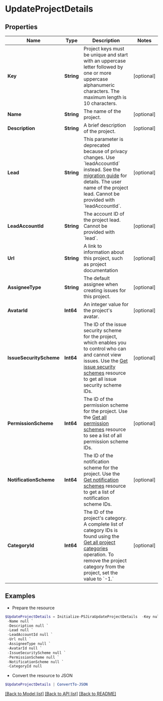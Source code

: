 # UpdateProjectDetails
## Properties

Name | Type | Description | Notes
------------ | ------------- | ------------- | -------------
**Key** | **String** | Project keys must be unique and start with an uppercase letter followed by one or more uppercase alphanumeric characters. The maximum length is 10 characters. | [optional] 
**Name** | **String** | The name of the project. | [optional] 
**Description** | **String** | A brief description of the project. | [optional] 
**Lead** | **String** | This parameter is deprecated because of privacy changes. Use &#x60;leadAccountId&#x60; instead. See the [migration guide](https://developer.atlassian.com/cloud/jira/platform/deprecation-notice-user-privacy-api-migration-guide/) for details. The user name of the project lead. Cannot be provided with &#x60;leadAccountId&#x60;. | [optional] 
**LeadAccountId** | **String** | The account ID of the project lead. Cannot be provided with &#x60;lead&#x60;. | [optional] 
**Url** | **String** | A link to information about this project, such as project documentation | [optional] 
**AssigneeType** | **String** | The default assignee when creating issues for this project. | [optional] 
**AvatarId** | **Int64** | An integer value for the project&#39;s avatar. | [optional] 
**IssueSecurityScheme** | **Int64** | The ID of the issue security scheme for the project, which enables you to control who can and cannot view issues. Use the [Get issue security schemes](#api-rest-api-3-issuesecurityschemes-get) resource to get all issue security scheme IDs. | [optional] 
**PermissionScheme** | **Int64** | The ID of the permission scheme for the project. Use the [Get all permission schemes](#api-rest-api-3-permissionscheme-get) resource to see a list of all permission scheme IDs. | [optional] 
**NotificationScheme** | **Int64** | The ID of the notification scheme for the project. Use the [Get notification schemes](#api-rest-api-3-notificationscheme-get) resource to get a list of notification scheme IDs. | [optional] 
**CategoryId** | **Int64** | The ID of the project&#39;s category. A complete list of category IDs is found using the [Get all project categories](#api-rest-api-3-projectCategory-get) operation. To remove the project category from the project, set the value to &#x60;-1.&#x60; | [optional] 

## Examples

- Prepare the resource
```powershell
$UpdateProjectDetails = Initialize-PSJiraUpdateProjectDetails  -Key null `
 -Name null `
 -Description null `
 -Lead null `
 -LeadAccountId null `
 -Url null `
 -AssigneeType null `
 -AvatarId null `
 -IssueSecurityScheme null `
 -PermissionScheme null `
 -NotificationScheme null `
 -CategoryId null
```

- Convert the resource to JSON
```powershell
$UpdateProjectDetails | ConvertTo-JSON
```

[[Back to Model list]](../README.md#documentation-for-models) [[Back to API list]](../README.md#documentation-for-api-endpoints) [[Back to README]](../README.md)

